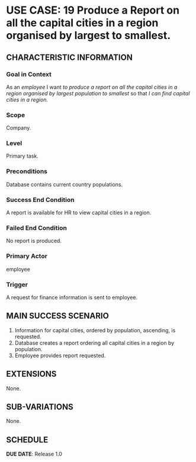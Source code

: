 # USE CASE: 19 Produce a Report on all the capital cities in a region organised by largest to smallest.

## CHARACTERISTIC INFORMATION

### Goal in Context

As an *employee* I want *to produce a report on all the capital cities in a region organised by largest population to smallest* so that *I can find capital cities in a region.*

### Scope

Company.

### Level

Primary task.

### Preconditions

Database contains current country populations.

### Success End Condition

A report is available for HR to view capital cities in a region.

### Failed End Condition

No report is produced.

### Primary Actor

employee

### Trigger

A request for finance information is sent to employee.

## MAIN SUCCESS SCENARIO

1. Information for capital cities, ordered by population, ascending, is requested.
2. Database creates a report ordering all capital cities in a region by population.
3. Employee provides report requested.

## EXTENSIONS

None.

## SUB-VARIATIONS

None.

## SCHEDULE

**DUE DATE**: Release 1.0